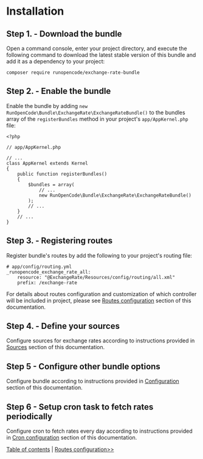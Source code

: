 Installation
============

## Step 1. - Download the bundle

Open a command console, enter your project directory, and execute the
following command to download the latest stable version of this bundle
and add it as a dependency to your project:

    composer require runopencode/exchange-rate-bundle

## Step 2. - Enable the bundle

Enable the bundle by adding `new RunOpenCode\Bundle\ExchangeRate\ExchangeRateBundle()`
to the bundles array of the `registerBundles` method in your project's
`app/AppKernel.php` file:

    <?php

    // app/AppKernel.php

    // ...
    class AppKernel extends Kernel
    {
        public function registerBundles()
        {
            $bundles = array(
                // ...
                new RunOpenCode\Bundle\ExchangeRate\ExchangeRateBundle()
            );
            // ...
        }
        // ...
    }

## Step 3. - Registering routes

Register bundle's routes by add the following to your project's routing file:

    # app/config/routing.yml
    _runopencode_exchange_rate_all:
        resource: "@ExchangeRate/Resources/config/routing/all.xml"
        prefix: /exchange-rate

For details about routes configuration and customization of which controller
will be included in project, please see [Routes configuration](routes-configuration.md)
section of this documentation.

## Step 4. - Define your sources

Configure sources for exchange rates according to instructions provided in [Sources](sources.md)
section of this documentation.

## Step 5 - Configure other bundle options

Configure bundle according to instructions provided in [Configuration](configuration.md)
section of this documentation.

## Step 6 - Setup cron task to fetch rates periodically

Configure cron to fetch rates every day according to instructions provided
in [Cron configuration](fetch-rates.md) section of this documentation.

[Table of contents](index.md) | [Routes configuration>>](routes-configuration.md)